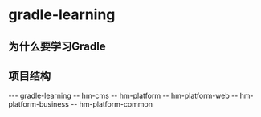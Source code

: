 # gradle-learning

## 为什么要学习Gradle

## 项目结构

--- gradle-learning
   -- hm-cms
   -- hm-platform
      -- hm-platform-web
      -- hm-platform-business
      -- hm-platform-common
